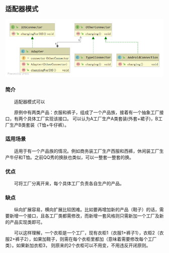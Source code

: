 ## 适配器模式

![适配器模式](https://github.com/GRain-long/ddstudy/blob/dev/ddstudy-designpattern/src/main/resources/image/adapter.png)

### 简介
&emsp;&emsp;适配器模式可以  
  
&emsp;&emsp;原例中有两类产品：衣服和裤子，组成了一个产品族，接着有一个抽象工厂接口，有两个具体工厂实现该接口。
可以认为A工厂生产A类套装(外套+裙子)，B工厂生产B类套装（T恤+牛仔裤）。

### 适用场景
&emsp;&emsp;适用于有一个产品族的情况。例如商务装工厂生产西服和西裤，休闲装工厂生产牛仔和T恤。之前QQ秀的换肤也类似，可以一整套一整套的换。

### 优点
&emsp;&emsp;可将工厂分离开来，每个具体工厂负责各自生产的产品。

### 缺点
&emsp;&emsp;纵向扩展容易，横向扩展比较困难。比如要再增加新的产品（鞋子）的话，需要新增一个接口，且各工厂类都需修改，而新增一套风格则只需新加一个工厂及新的产品实现类即可。  

&emsp;&emsp;可以这样理解，一个衣柜是一个工厂，现有衣柜1（衣服1+裤子1），衣柜2（衣服2+裤子2），如果加鞋子，则需在每个衣柜里都加（意味着需要修改每个工厂类）。如果新加衣柜3，
则原来的2个衣柜可以不用变，不用违反开闭原则。



